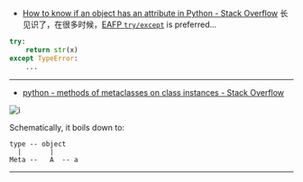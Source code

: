 - [How to know if an object has an attribute in Python - Stack Overflow](https://stackoverflow.com/questions/610883/how-to-know-if-an-object-has-an-attribute-in-python/610923#610923)
长见识了，在很多时候，[EAFP `try/except`](https://web.archive.org/web/20180411011411/http://python.net/~goodger/projects/pycon/2007/idiomatic/handout.html#id49)
 is preferred...
```python
try:
    return str(x)
except TypeError:
    ...
```

---
- [python - methods of metaclasses on class instances - Stack Overflow](https://stackoverflow.com/questions/2242715/methods-of-metaclasses-on-class-instances)

![i](https://i.stack.imgur.com/KhYPc.png)

Schematically, it boils down to:
```
type -- object
  |       |
Meta --   A  -- a
```

---
